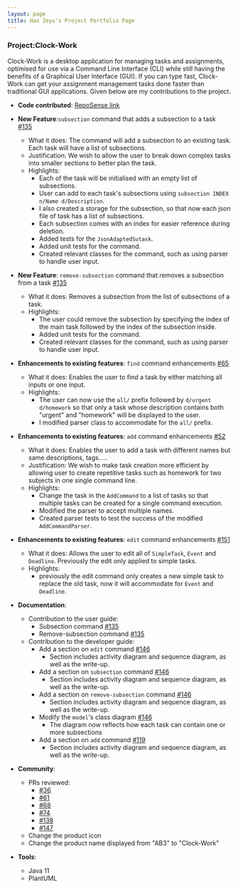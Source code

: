 ```yaml
---
layout: page
title: Hao Zeyu's Project Portfolio Page
---
```


### Project:Clock-Work

Clock-Work is a desktop application for managing tasks and assignments, optimised for use via a Command Line Interface (CLI) while still having the benefits of a Graphical User Interface (GUI). If you can type fast, Clock-Work can get your assignment management tasks done faster than traditional GUI applications.
Given below are my contributions to the project.

* **Code contributed**: [RepoSense link](https://nus-cs2103-ay2223s2.github.io/tp-dashboard/?search=programmerhao&breakdown=true)


* **New Feature**:`subsection` command that adds a subsection to a task [#135](https://github.com/AY2223S2-CS2103T-W13-3/tp/pull/135)
  * What it does: The command will add a subsection to an existing task. Each task will have a list of subsections.
  * Justification: We wish to allow the user to break down complex tasks into smaller sections to better plan the task.
  * Highlights:
    * Each of the task will be initialised with an empty list of subsections.
    * User can add to each task's subsections using `subsection INDEX n/Name d/Description`.
    * I also created a storage for the subsection, so that now each json file of task has a list of subsections.
    * Each subsection comes with an index for easier reference during deletion.
    * Added tests for the `JsonAdaptedSutask`.
    * Added unit tests for the command.
    * Created relevant classes for the command, such as using parser to handle user input.


* **New Feature**: `remove-subsection` command that removes a subsection from a task [#135](https://github.com/AY2223S2-CS2103T-W13-3/tp/pull/135)
  * What it does: Removes a subsection from the list of subsections of a task.
  * Highlights:
    * The user could remove the subsection by specifying the index of the main task followed by the index of the subsection inside.
    * Added unit tests for the command.
    * Created relevant classes for the command, such as using parser to handle user input.


* **Enhancements to existing features**: `find` command enhancements [#65](https://github.com/AY2223S2-CS2103T-W13-3/tp/pull/65)
  * What it does: Enables the user to find a task by either matching all inputs or one input.
  * Highlights:
    * The user can now use the `all/` prefix followed by `d/urgent d/homework` so that only a task whose description contains both "urgent" and "homework" will be displayed to the user.
    * I modified parser class to accommodate for the `all/` prefix.


* **Enhancements to existing features**: `add` command enhancements [#52](https://github.com/AY2223S2-CS2103T-W13-3/tp/pull/52)
  * What it does: Enables the user to add a task with different names but same descriptions, tags.....
  * Justification: We wish to make task creation more efficient by allowing user to create repetitive tasks such as homework for two subjects in one single command line.
  * Highlights:
    * Change the task in the `AddCommand` to a list of tasks so that multiple tasks can be created for a single command execution.
    * Modified the parser to accept multiple names.
    * Created parser tests to test the success of the modified `AddCommandParser`.


* **Enhancements to existing features**: `edit` command enhancements [#151](https://github.com/AY2223S2-CS2103T-W13-3/tp/pull/151)
  * What it does: Allows the user to edit all of `SimpleTask`, `Event` and `Deadline`. Previously the edit only applied to simple tasks.
  * Highlights:
    * previously the edit command only creates a new simple task to replace the old task, now it will accommodate for `Event` and `Deadline`.


* **Documentation**:
  * Contribution to the user guide:
    * Subsection command [#135](https://github.com/AY2223S2-CS2103T-W13-3/tp/pull/135)
    * Remove-subsection command [#135](https://github.com/AY2223S2-CS2103T-W13-3/tp/pull/135)
  * Contribution to the developer guide:
    * Add a section on `edit` command [#146](https://github.com/AY2223S2-CS2103T-W13-3/tp/pull/146)
      * Section includes activity diagram and sequence diagram, as well as the write-up.
    * Add a section on `subsection` command [#146](https://github.com/AY2223S2-CS2103T-W13-3/tp/pull/146)
      * Section includes activity diagram and sequence diagram, as well as the write-up.
    * Add a section on `remove-subsection` command [#146](https://github.com/AY2223S2-CS2103T-W13-3/tp/pull/146)
      * Section includes activity diagram and sequence diagram, as well as the write-up.
    * Modify the `model`'s class diagram [#146](https://github.com/AY2223S2-CS2103T-W13-3/tp/pull/146)
      * The diagram now reflects how each task can contain one or more subsections
    * Add a section on `add` command [#119](https://github.com/AY2223S2-CS2103T-W13-3/tp/pull/119)
      * Section includes activity diagram and sequence diagram, as well as the write-up.


* **Community**:
  * PRs reviewed:
    * [#36](https://github.com/AY2223S2-CS2103T-W13-3/tp/pull/36)
    * [#61](https://github.com/AY2223S2-CS2103T-W13-3/tp/pull/61)
    * [#68](https://github.com/AY2223S2-CS2103T-W13-3/tp/pull/68)
    * [#74](https://github.com/AY2223S2-CS2103T-W13-3/tp/pull/74)
    * [#138](https://github.com/AY2223S2-CS2103T-W13-3/tp/pull/138)
    * [#147](https://github.com/AY2223S2-CS2103T-W13-3/tp/pull/147)
  * Change the product icon
  * Change the product name displayed from "AB3" to "Clock-Work"


* **Tools**:
  * Java 11
  * PlantUML
